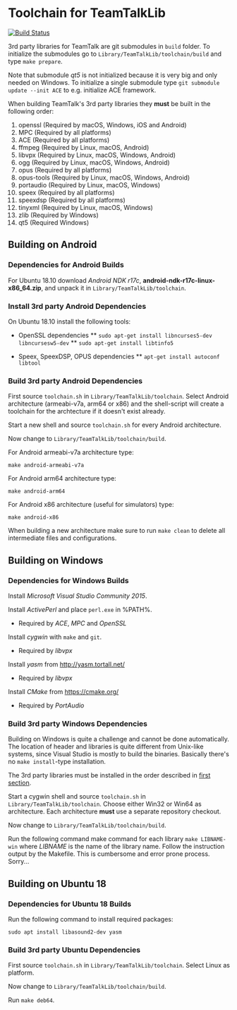 # Toolchain for TeamTalkLib

[![Build Status](https://travis-ci.org/bear101/toolchain.svg?branch=master)](https://travis-ci.org/bear101/toolchain)

3rd party libraries for TeamTalk are git submodules in ```build```
folder. To initialize the submodules go to
```Library/TeamTalkLib/toolchain/build``` and type ```make prepare```.

Note that submodule *qt5* is not initialized because it is very big and
only needed on Windows. To initialize a single submodule type ```git
submodule update --init ACE``` to e.g. initialize ACE framework.

When building TeamTalk's 3rd party libraries they **must** be built in the
following order:

1. openssl (Required by macOS, Windows, iOS and Android)
2. MPC (Required by all platforms)
3. ACE (Required by all platforms)
4. ffmpeg (Required by Linux, macOS, Android)
5. libvpx (Required by Linux, macOS, Windows, Android)
6. ogg (Required by Linux, macOS, Windows, Android)
7. opus (Required by all platforms)
8. opus-tools (Required by Linux, macOS, Windows, Android)
9. portaudio (Required by Linux, macOS, Windows)
10. speex (Required by all platforms)
11. speexdsp (Required by all platforms)
12. tinyxml (Required by Linux, macOS, Windows)
13. zlib (Required by Windows)
14. qt5 (Required Windows)

## Building on Android

### Dependencies for Android Builds

For Ubuntu 18.10 download *Android NDK r17c*,
**android-ndk-r17c-linux-x86_64.zip**, and unpack it in
```Library/TeamTalkLib/toolchain```.

### Install 3rd party Android Dependencies

On Ubuntu 18.10 install the following tools:

* OpenSSL dependencies
** ```sudo apt-get install libncurses5-dev libncursesw5-dev```
** ```sudo apt-get install libtinfo5```

* Speex, SpeexDSP, OPUS dependencies
** ```apt-get install autoconf libtool```

### Build 3rd party Android Dependencies

First source ```toolchain.sh``` in
```Library/TeamTalkLib/toolchain```. Select Android architecture
(armeabi-v7a, arm64 or x86) and the shell-script will create a
toolchain for the archtecture if it doesn't exist already.

Start a new shell and source ```toolchain.sh``` for every Android
architecture.

Now change to ```Library/TeamTalkLib/toolchain/build```.

For Android armeabi-v7a architecture type:

```make android-armeabi-v7a```

For Android arm64 architecture type:

```make android-arm64```

For Android x86 architecture (useful for simulators) type:

```make android-x86```

When building a new architecture make sure to run ```make clean``` to
delete all intermediate files and configurations.

## Building on Windows

### Dependencies for Windows Builds

Install *Microsoft Visual Studio Community 2015*.

Install *ActivePerl* and place ```perl.exe``` in %PATH%.

* Required by *ACE*, *MPC* and *OpenSSL*

Install *cygwin* with ```make``` and ```git```.

* Required by *libvpx*

Install *yasm* from http://yasm.tortall.net/

* Required by *libvpx*

Install *CMake* from https://cmake.org/

* Required by *PortAudio*

### Build 3rd party Windows Dependencies

Building on Windows is quite a challenge and cannot be done
automatically. The location of header and libraries is quite different
from Unix-like systems, since Visual Studio is mostly to build the
binaries. Basically there's no ```make install```-type installation.

The 3rd party libraries must be installed in the order described in
[first section](#toolchain-for-teamtalklib).

Start a cygwin shell and source ```toolchain.sh``` in
```Library/TeamTalkLib/toolchain```. Choose either Win32 or Win64 as
architecture. Each architecture **must** use a separate repository
checkout.

Now change to ```Library/TeamTalkLib/toolchain/build```.

Run the following command make command for each library ```make
LIBNAME-win``` where *LIBNAME* is the name of the library name. Follow
the instruction output by the Makefile. This is cumbersome and error
prone process. Sorry...

## Building on Ubuntu 18

### Dependencies for Ubuntu 18 Builds

Run the following command to install required packages:

```sudo apt install libasound2-dev yasm```

### Build 3rd party Ubuntu Dependencies

First source ```toolchain.sh``` in
```Library/TeamTalkLib/toolchain```. Select Linux as platform.

Now change to ```Library/TeamTalkLib/toolchain/build```.

Run ```make deb64```.
